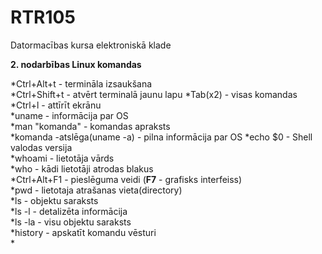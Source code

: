 # RTR105
Datormacības kursa elektroniskā klade  

   **2. nodarbības Linux komandas** 
   
*Ctrl+Alt+t - termināla izsaukšana   
*Ctrl+Shift+t - atvērt terminalā jaunu lapu 
*Tab(x2) - visas komandas    
*Ctrl+l - attīrīt ekrānu  
*uname - informācija par OS  
*man "komanda" - komandas apraksts  
*komanda -atslēga(uname -a) - pilna informācija par OS 
*echo $0 - Shell valodas versija  
*whoami - lietotāja vārds  
*who - kādi lietotāji atrodas blakus  
*Ctrl+Alt+F1 - pieslēguma veidi (**F7** - grafisks interfeiss)  
*pwd - lietotaja atrašanas vieta(directory)   
*ls - objektu saraksts  
*ls -l - detalizēta informācija   
*ls -la - visu objektu saraksts  
*history - apskatīt komandu vēsturi  
*



